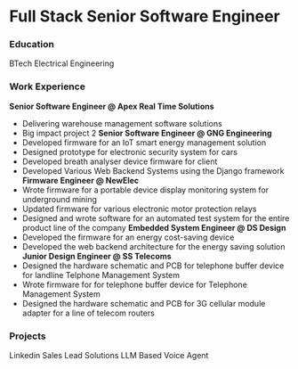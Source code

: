 # Full Stack Senior Software Engineer

### Education
BTech Electrical Engineering

### Work Experience
**Senior Software Engineer @ Apex Real Time Solutions**
- Delivering warehouse management software solutions
- Big impact project 2
**Senior Software Engineer @ GNG Engineering**
- Developed firmware for an IoT smart energy management solution
- Designed prototype for electronic security system for cars
- Developed breath analyser device firmware for client
- Developed Various Web Backend Systems using the Django framework
**Firmware Engineer @ NewElec**
- Wrote firmware for a portable device display monitoring system for underground mining
- Updated firmware for various electronic motor protection relays
- Designed and wrote software for an automated test system for the entire product line of the company
**Embedded System Engineer @ DS Design**
- Developed the firmware for an energy cost-saving device
- Developed the web backend architecture for the energy saving solution
**Junior Design Engineer @ SS Telecoms**
- Designed the hardware schematic and PCB for telephone buffer device for landline Telphone Management System
- Wrote firmware for for telephone buffer device for Telephone Management System
- Designed the hardware schematic and PCB for 3G cellular module adapter for a line of telecom routers

### Projects
Linkedin Sales Lead Solutions
LLM Based Voice Agent

